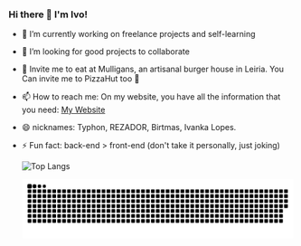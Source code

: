### Hi there 👋 I'm Ivo! 

- 🔭 I’m currently working on freelance projects and self-learning
- 👯 I’m looking for good projects to collaborate
- 🍔 Invite me to eat at Mulligans, an artisanal burger house in Leiria. You Can invite me to PizzaHut too 🍕
- 📫 How to reach me: On my website, you have all the information that you need: [My Website](https://ivolopes-developer.github.io/MyResume/)
- 😄 nicknames: Typhon, REZADOR, Birtmas, Ivanka Lopes.
- ⚡ Fun fact: back-end > front-end (don't take it personally, just joking)



  ![Top Langs](https://github-readme-stats.vercel.app/api/top-langs/?username=ivolopes-developer&hide=css,scss,html&theme=tokyonight)
  
  ![Snake animation](https://github.com/ivolopes-developer/ivolopes-developer/blob/output/github-contribution-grid-snake.svg)
